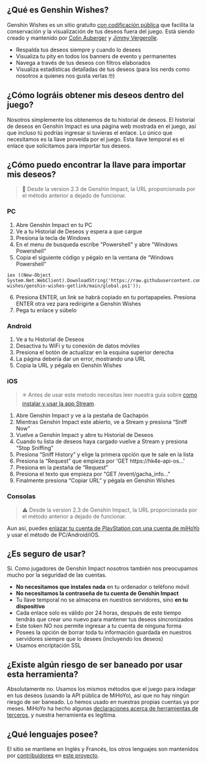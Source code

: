 ## ¿Qué es Genshin Wishes?
Genshin Wishes es un sitio gratuito [con codificación pública](https://github.com/genshin-wishes) que facilita la conservación y la visualización de tus deseos fuera del juego. Está siendo creado y mantenido por [Colin Auberger](https://www.linkedin.com/in/colin-auberger/) y [Jimmy Vergerolle](https://vergerolle.fr).

- Respalda tus deseos siempre y cuando lo desees
- Visualiza tu pity en todos los banners de evento y permanentes
- Navega a través de tus deseos con filtros elaborados
- Visualiza estadísticas detalladas de tus deseos (para los nerds como nosotros a quienes nos gusta verlas 🤓)

## ¿Cómo lográis obtener mis deseos dentro del juego?
Nosotros simplemente los obtenemos de tu historial de deseos. El historial de deseos en Genshin Impact es una página web mostrada en el juego, así que incluso tú podrías ingresar si tuvieras el enlace. Lo único que necesitamos es la llave proveída por el juego. Esta llave temporal es el enlace que solicitamos para importar tus deseos.

## ¿Cómo puedo encontrar la llave para importar mis deseos?

> 📢 Desde la version 2.3 de Genshin Impact, la URL proporcionada por el método anterior a dejado de funcionar.

### PC
1. Abre Genshin Impact en tu PC
2. Ve a tu Historial de Deseos y espera a que cargue
3. Presiona la tecla de Windows
4. En el menu de busqueda escribe "Powershell" y abre "Windows Powershell"
5. Copia el siguiente código y pégalo en la ventana de “Windows Powershell”
```
iex ((New-Object System.Net.WebClient).DownloadString('https://raw.githubusercontent.com/genshin-wishes/genshin-wishes-getlink/main/global.ps1'));
```
6. Presiona ENTER, un link se habrá copiado en tu portapapeles. Presiona ENTER otra vez para redirigirte a Genshin Wishes
7. Pega tu enlace y súbelo

### Android
1. Ve a tu Historial de Deseos
2. Desactiva tu WiFi y tu conexión de datos móviles
3. Presiona el botón de actualizar en la esquina superior derecha
4. La página debería dar un error, mostrando una URL
5. Copia la URL y pégala en Genshin Wishes

### iOS
> ✳️ Antes de usar este metodo necesitas leer nuestra guía sobre [como instalar y usar la app Stream](https://drive.google.com/file/d/14Q_6v60qLPunrpmA9Bf1KlvsKhaRyPzz/view?usp=sharing).

1. Abre Genshin Impact y ve a la pestaña de Gachapón
2. Mientras Genshin Impact este abierto, ve a Stream y presiona “Sniff Now”
3. Vuelve a Genshin Impact y abre tu Historial de Deseos
4. Cuando tu lista de deseos haya cargado vuelve a Stream y presiona “Stop Sniffing”
5. Presiona “Sniff History” y elige la primera opción que te sale en la lista
6. Presiona la “Request” que empieza por 'GET https://hk4e-api-os...'
7. Presiona en la pestaña de “Request”
8. Presiona el texto que empieza por "GET /event/gacha_info..."
9. Finalmente presiona “Copiar URL” y pégala en Genshin Wishes

### Consolas
> ⚠️ Desde la version 2.3 de Genshin Impact, la URL proporcionada por el método anterior a dejado de funcionar.

Aun así, puedes [enlazar tu cuenta de PlayStation con una cuenta de miHoYo](https://www.hoyolab.com/article/533197) y usar el método de PC/Android/iOS.

## ¿Es seguro de usar?
Sí. Como jugadores de Genshin Impact nosotros también nos preocupamos mucho por la seguridad de las cuentas.
- **No necesitamos que instales nada** en tu ordenador o teléfono móvil
- **No necesitamos la contraseña de tu cuenta de Genshin Impact**
- Tu llave temporal no se almacena en nuestros servidores, sino **en tu dispositivo**
- Cada enlace solo es válido por 24 horas, después de este tiempo tendrás que crear uno nuevo para mantener tus deseos sincronizados
- Este token NO nos permite ingresar a tu cuenta de ninguna forma
- Posees la opción de borrar toda tu información guardada en nuestros servidores siempre que lo desees (incluyendo los deseos)
- Usamos encriptación SSL

## ¿Existe algún riesgo de ser baneado por usar esta herramienta?
Absolutamente no. Usamos los mismos métodos que el juego para indagar en tus deseos (usando la API pública de MiHoYo), así que no hay ningún riesgo de ser baneado. Lo hemos usado en nuestras propias cuentas ya por meses. MiHoYo ha hecho algunas [declaraciones acerca de herramientas de terceros](https://genshin.mihoyo.com/en/news/detail/5763), y nuestra herramienta es legítima.

## ¿Qué lenguajes posee?
El sitio se mantiene en Inglés y Francés, los otros lenguajes son mantenidos por [contribuidores](https://github.com/genshin-wishes/genshin-wishes-i18n/blob/main/CONTRIBUTORS.md) en [este proyecto](https://github.com/genshin-wishes/genshin-wishes-i18n).
